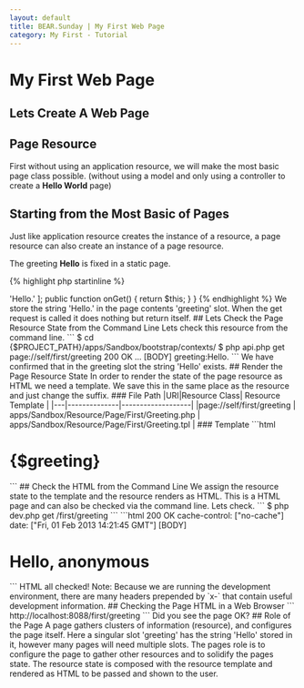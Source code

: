 ```yaml
---
layout: default
title: BEAR.Sunday | My First Web Page
category: My First - Tutorial
---
```


# My First Web Page

## Lets Create A Web Page

## Page Resource 

First without using an application resource, we will make the most basic page class possible.
(without using a model and only using a controller to create a **Hello World** page)

## Starting from the Most Basic of Pages 

Just like application resource creates the instance of a resource, 
a page resource can also create an instance of a page resource.

The greeting **Hello** is fixed in a static page.

{% highlight php startinline %}
<?php
namespace Sandbox\Resource\Page\First;

use BEAR\Resource\ResourceObject;

/**
 * Greeting page
 */
class Greeting extends ResourceObject
{    
    public $body = [
        'greeting' => 'Hello.'
    ];

    public function onGet()
    {
        return $this;
    }
}
{% endhighlight %}

We store the string 'Hello.' in the page contents 'greeting' slot. 
When the get request is called it does nothing but return itself.

## Lets Check the Page Resource State from the Command Line 

Lets check this resource from the command line.

```
$ cd  {$PROJECT_PATH}/apps/Sandbox/bootstrap/contexts/
$ php api.php get page://self/first/greeting

200 OK
...
[BODY]
greeting:Hello.
```

We have confirmed that in the greeting slot the string 'Hello' exists.

## Render the Page Resource State 

In order to render the state of the page resource as HTML we need a template. 
We save this in the same place as the resource and just change the suffix.

### File Path 

|URI|Resource Class| Resource Template |
|---|--------------|-------------------|
|page://self/first/greeting | apps/Sandbox/Resource/Page/First/Greeting.php | apps/Sandbox/Resource/Page/First/Greeting.tpl |

### Template

```html
<!DOCTYPE html>
<html lang="en">
  <body>
      <h1>{$greeting}</h1>
  </body>
</html>
```

## Check the HTML from the Command Line 

We assign the resource state to the template and the resource renders as HTML.
This is a HTML page and can also be checked via the command line.

Lets check.

```
$ php dev.php get /first/greeting
```

```html
200 OK
cache-control: ["no-cache"]
date: ["Fri, 01 Feb 2013 14:21:45 GMT"]
[BODY]
<!DOCTYPE html>
<html lang="en">
<body>
<h1>Hello, anonymous</h1>
</body>
</html>
```

HTML all checked!

 Note: Because we are running the development environment, there are many headers prepended by `x-` that contain useful development information. 

## Checking the Page HTML in a Web Browser 

```
http://localhost:8088/first/greeting
```

Did you see the page OK?

## Role of the Page 

A page gathers clusters of information (resource), and configures the page itself.
Here a singular slot 'greeting' has the string 'Hello' stored in it, however many pages will need multiple slots.

The pages role is to configure the page to gather other resources and to solidify the pages state. 
The resource state is composed with the resource template and rendered as HTML to be passed and shown to the user.